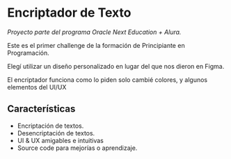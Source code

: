 # Encriptador de Texto

_Proyecto parte del programa Oracle Next Education + Alura._

Este es el primer challenge de la formación de Principiante en Programación.

Elegí utilizar un diseño personalizado en lugar del que nos dieron en Figma.

El encriptador funciona como lo piden solo cambié colores, y algunos elementos del UI/UX

## Características

-   Encriptación de textos.
-   Desencriptación de textos.
-   UI & UX amigables e intuitivas
-   Source code para mejorías o aprendizaje.
